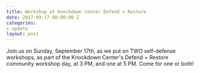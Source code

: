 ```yaml
---
title: Workshop at Knockdown Center Defend + Restore
date: 2017-09-17 00:00:00 Z
categories:
- update
layout: post
---
```


Join us on Sunday, September 17th, as we put on TWO self-defense workshops, as part of the Knockdown Center's Defend + Restore community workshop day, at 3 PM, and one at 5 PM. Come for one or both!
